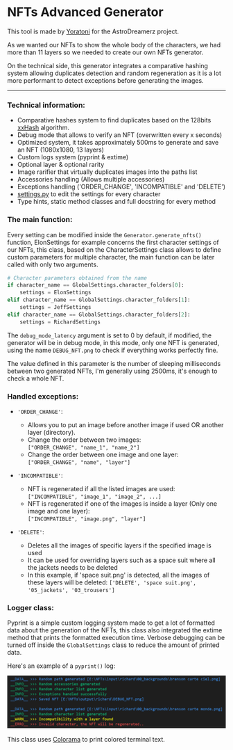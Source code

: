 # NFTs Advanced Generator

This tool is made by [Yoratoni](https://github.com/yoratoni) for the AstroDreamerz project.

As we wanted our NFTs to show the whole body of the characters, we had more than 11 layers so we needed to create our own NFTs generator.

On the technical side, this generator integrates a comparative hashing system allowing duplicates detection and random regeneration as it is a lot more performant to detect exceptions before generating the images.

---

### Technical information:
  - Comparative hashes system to find duplicates based on the 128bits [xxHash](https://github.com/Cyan4973/xxHash) algorithm.
  - Debug mode that allows to verify an NFT (overwritten every x seconds)
  - Optimized system, it takes approximately 500ms to generate and save an NFT (1080x1080, 13 layers)
  - Custom logs system (pyprint & extime)
  - Optional layer & optional rarity
  - Image rarifier that virtually duplicates images into the paths list
  - Accessories handling (Allows multiple accessories)
  - Exceptions handling ('ORDER_CHANGE', 'INCOMPATIBLE' and 'DELETE')
  - [settings.py](settings/settings.py) to edit the settings for every character
  - Type hints, static method classes and full docstring for every method

### The main function:
Every setting can be modified inside the `Generator.generate_nfts()` function, ElonSettings for example concerns the first character settings of our NFTs, this class, based on the CharacterSettings class allows to define custom parameters for multiple character, the main function can be later called with only two arguments.

```py
# Character parameters obtained from the name
if character_name == GlobalSettings.character_folders[0]:
    settings = ElonSettings
elif character_name == GlobalSettings.character_folders[1]:
    settings = JeffSettings
elif character_name == GlobalSettings.character_folders[2]:
    settings = RichardSettings
```

The `debug_mode_latency` argument is set to 0 by default, if modified, the generator will be in debug mode,
in this mode, only one NFT is generated, using the name `DEBUG_NFT.png` to check if everything works perfectly fine.

The value defined in this parameter is the number of sleeping milliseconds between two generated NFTs,
I'm generally using 2500ms, it's enough to check a whole NFT.

### Handled exceptions:
  - `'ORDER_CHANGE'`:
      - Allows you to put an image before another image if used OR another layer (directory).
      - Change the order between two images: <br />
        `["ORDER_CHANGE", "name_1", "name_2"]`
      - Change the order between one image and one layer: <br />
        `["ORDER_CHANGE", "name", "layer"]`
        
  - `'INCOMPATIBLE'`:
      - NFT is regenerated if all the listed images are used: <br />
      `["INCOMPATIBLE", "image_1", "image_2", ...]`
      - NFT is regenerated if one of the images is inside a layer (Only one image and one layer): <br />
      `["INCOMPATIBLE", "image.png", "layer"]`
      
  - `'DELETE'`:
      - Deletes all the images of specific layers if the specified image is used
      - It can be used for overriding layers such as a space suit where all the jackets needs to be deleted
      - In this example, if 'space suit.png' is detected, all the images of these layers will be deleted:
      `['DELETE', 'space suit.png', '05_jackets', '03_trousers']`
      
### Logger class:
Pyprint is a simple custom logging system made to get a lot of formatted data about the generation of the NFTs,
this class also integrated the extime method that prints the formatted execution time. Verbose debugging can be turned off inside the `GlobalSettings` class to reduce the amount of printed data.

Here's an example of a `pyprint()` log:

![Alt text](docs/pyprint.png "Pyprint logs example")

This class uses [Colorama](https://github.com/tartley/colorama) to print colored terminal text. 








